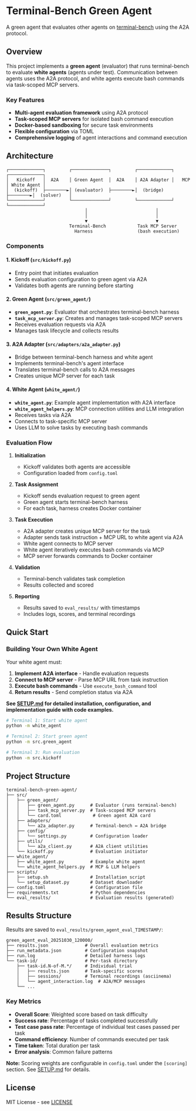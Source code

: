 # Terminal-Bench Green Agent

A green agent that evaluates other agents on [terminal-bench](https://www.tbench.ai/) using the A2A protocol.

## Overview

This project implements a **green agent** (evaluator) that runs terminal-bench to evaluate **white agents** (agents under test). Communication between agents uses the A2A protocol, and white agents execute bash commands via task-scoped MCP servers.

### Key Features

- **Multi-agent evaluation framework** using A2A protocol
- **Task-scoped MCP servers** for isolated bash command execution
- **Docker-based sandboxing** for secure task environments
- **Flexible configuration** via TOML
- **Comprehensive logging** of agent interactions and command execution

## Architecture

```
┌─────────────┐         ┌──────────────┐         ┌─────────────┐         ┌─────────────┐
│   Kickoff   │  A2A    │ Green Agent  │  A2A    │ A2A Adapter │   MCP   │ White Agent │
│  (kickoff)  ├────────►│ (evaluator)  ├────────►│  (bridge)   ├────────►│  (solver)   │
└─────────────┘         └──────────────┘         └─────────────┘         └─────────────┘
                              │                          │
                              │                          │
                              ▼                          ▼
                        Terminal-Bench            Task MCP Server
                          Harness                 (bash execution)
```

### Components

#### 1. Kickoff (`src/kickoff.py`)

- Entry point that initiates evaluation
- Sends evaluation configuration to green agent via A2A
- Validates both agents are running before starting

#### 2. Green Agent (`src/green_agent/`)

- **`green_agent.py`**: Evaluator that orchestrates terminal-bench harness
- **`task_mcp_server.py`**: Creates and manages task-scoped MCP servers
- Receives evaluation requests via A2A
- Manages task lifecycle and collects results

#### 3. A2A Adapter (`src/adapters/a2a_adapter.py`)

- Bridge between terminal-bench harness and white agent
- Implements terminal-bench's agent interface
- Translates terminal-bench calls to A2A messages
- Creates unique MCP server for each task

#### 4. White Agent (`white_agent/`)

- **`white_agent.py`**: Example agent implementation with A2A interface
- **`white_agent_helpers.py`**: MCP connection utilities and LLM integration
- Receives tasks via A2A
- Connects to task-specific MCP server
- Uses LLM to solve tasks by executing bash commands

### Evaluation Flow

1. **Initialization**

   - Kickoff validates both agents are accessible
   - Configuration loaded from `config.toml`

2. **Task Assignment**

   - Kickoff sends evaluation request to green agent
   - Green agent starts terminal-bench harness
   - For each task, harness creates Docker container

3. **Task Execution**

   - A2A adapter creates unique MCP server for the task
   - Adapter sends task instruction + MCP URL to white agent via A2A
   - White agent connects to MCP server
   - White agent iteratively executes bash commands via MCP
   - MCP server forwards commands to Docker container

4. **Validation**

   - Terminal-bench validates task completion
   - Results collected and scored

5. **Reporting**
   - Results saved to `eval_results/` with timestamps
   - Includes logs, scores, and terminal recordings

## Quick Start

### Building Your Own White Agent

Your white agent must:

1. **Implement A2A interface** - Handle evaluation requests
2. **Connect to MCP server** - Parse MCP URL from task instruction
3. **Execute bash commands** - Use `execute_bash_command` tool
4. **Return results** - Send completion status via A2A

**See [SETUP.md](SETUP.md) for detailed installation, configuration, and implementation guide with code examples.**

```bash
# Terminal 1: Start white agent
python -m white_agent

# Terminal 2: Start green agent
python -m src.green_agent

# Terminal 3: Run evaluation
python -m src.kickoff
```

## Project Structure

```
terminal-bench-green-agent/
├── src/
│   ├── green_agent/
│   │   ├── green_agent.py      # Evaluator (runs terminal-bench)
│   │   ├── task_mcp_server.py  # Task-scoped MCP servers
│   │   └── card.toml            # Green agent A2A card
│   ├── adapters/
│   │   └── a2a_adapter.py      # Terminal-bench ↔ A2A bridge
│   ├── config/
│   │   └── settings.py         # Configuration loader
│   ├── utils/
│   │   └── a2a_client.py       # A2A client utilities
│   └── kickoff.py              # Evaluation initiator
├── white_agent/
│   ├── white_agent.py          # Example white agent
│   └── white_agent_helpers.py  # MCP & LLM helpers
├── scripts/
│   ├── setup.sh                # Installation script
│   └── setup_dataset.py        # Dataset downloader
├── config.toml                 # Configuration file
├── requirements.txt            # Python dependencies
└── eval_results/               # Evaluation results (generated)
```

## Results Structure

Results are saved to `eval_results/green_agent_eval_TIMESTAMP/`:

```
green_agent_eval_20251030_120000/
├── results.json              # Overall evaluation metrics
├── run_metadata.json         # Configuration snapshot
├── run.log                   # Detailed harness logs
└── task-id/                  # Per-task directory
    ├── task-id.N-of-M.*/     # Individual trial
    │   ├── results.json      # Task-specific scores
    │   ├── sessions/         # Terminal recordings (asciinema)
    │   └── agent_interaction.log  # A2A/MCP messages
    └── ...
```

### Key Metrics

- **Overall Score**: Weighted score based on task difficulty
- **Success rate**: Percentage of tasks completed successfully
- **Test case pass rate**: Percentage of individual test cases passed per task
- **Command efficiency**: Number of commands executed per task
- **Time taken**: Total duration per task
- **Error analysis**: Common failure patterns

**Note:** Scoring weights are configurable in `config.toml` under the `[scoring]` section. See [SETUP.md](SETUP.md) for details.

## License

MIT License - see [LICENSE](LICENSE)
